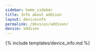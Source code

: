 ```yaml
---
sidebar: home_sidebar
title: Info about addison
layout: deviceinfo
permalink: /devices/addison/
device: addison
---
```

{% include templates/device_info.md %}
